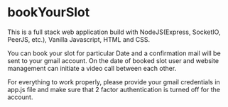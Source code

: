 # bookYourSlot

This is a full stack web application build with NodeJS(Express, SocketIO, PeerJS, etc.), Vanilla Javascript, HTML and CSS.

You can book your slot for particular Date and a confirmation mail will be sent to your gmail account. 
On the date of booked slot user and website management can initiate a video call between each other.

For everything to work properly, please provide your gmail credentials in app.js file and make sure that 2 factor authentication is turned off for the account.
